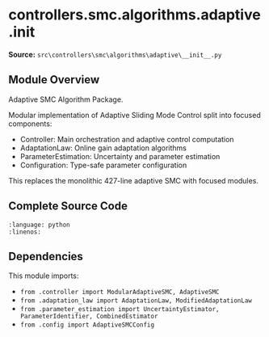 # controllers.smc.algorithms.adaptive.__init__

**Source:** `src\controllers\smc\algorithms\adaptive\__init__.py`

## Module Overview

Adaptive SMC Algorithm Package.

Modular implementation of Adaptive Sliding Mode Control split into focused components:
- Controller: Main orchestration and adaptive control computation
- AdaptationLaw: Online gain adaptation algorithms
- ParameterEstimation: Uncertainty and parameter estimation
- Configuration: Type-safe parameter configuration

This replaces the monolithic 427-line adaptive SMC with focused modules.

## Complete Source Code

```{literalinclude} ../../../src/controllers/smc/algorithms/adaptive/__init__.py
:language: python
:linenos:
```



## Dependencies

This module imports:

- `from .controller import ModularAdaptiveSMC, AdaptiveSMC`
- `from .adaptation_law import AdaptationLaw, ModifiedAdaptationLaw`
- `from .parameter_estimation import UncertaintyEstimator, ParameterIdentifier, CombinedEstimator`
- `from .config import AdaptiveSMCConfig`
